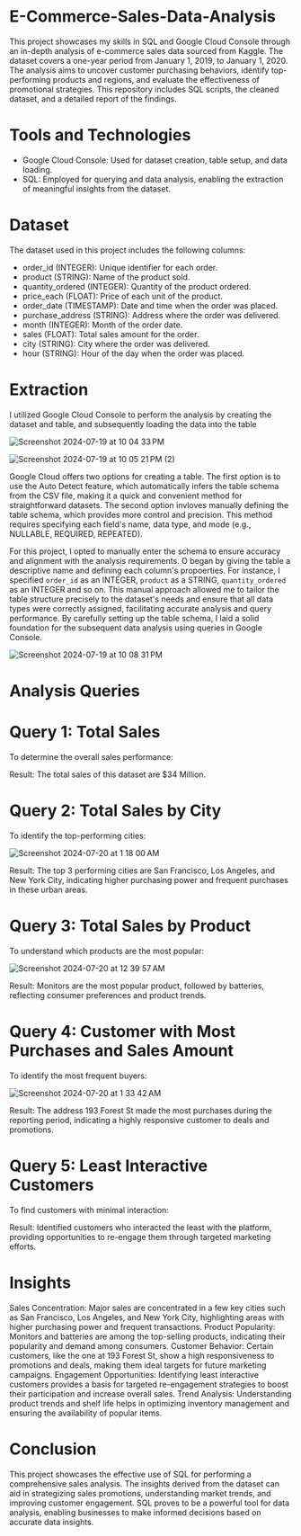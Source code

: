 # E-Commerce-Sales-Data-Analysis
This project showcases my skills in SQL and Google Cloud Console through an in-depth analysis of e-commerce sales data sourced from Kaggle. The dataset covers a one-year period from January 1, 2019, to January 1, 2020. The analysis aims to uncover customer purchasing behaviors, identify top-performing products and regions, and evaluate the effectiveness of promotional strategies. This repository includes SQL scripts, the cleaned dataset, and a detailed report of the findings.

# Tools and Technologies
* Google Cloud Console: Used for dataset creation, table setup, and data loading.
* SQL: Employed for querying and data analysis, enabling the extraction of meaningful insights from the dataset.

# Dataset
The dataset used in this project includes the following columns:

* order_id (INTEGER): Unique identifier for each order.
* product (STRING): Name of the product sold.
* quantity_ordered (INTEGER): Quantity of the product ordered.
* price_each (FLOAT): Price of each unit of the product.
* order_date (TIMESTAMP): Date and time when the order was placed.
* purchase_address (STRING): Address where the order was delivered.
* month (INTEGER): Month of the order date.
* sales (FLOAT): Total sales amount for the order.
* city (STRING): City where the order was delivered.
* hour (STRING): Hour of the day when the order was placed.

# Extraction
I utilized Google Cloud Console to perform the analysis by creating the dataset and table, and subsequently loading the data into the table

![Screenshot 2024-07-19 at 10 04 33 PM](https://github.com/user-attachments/assets/b9165646-8c5e-4d23-8ef2-b6ce49489e68)

![Screenshot 2024-07-19 at 10 05 21 PM (2)](https://github.com/user-attachments/assets/50ca0b8e-c4b9-49c3-b779-01e5a60fafd2)

Google Cloud offers two options for creating a table. The first option  is to use the Auto Detect feature, which automatically infers the table schema from the CSV file, making it a quick and convenient method for straightforward datasets. The second option invloves manually defining the table schema, which provides more control and precision. This method requires specifying each field's name, data type, and mode (e.g., NULLABLE, REQUIRED, REPEATED).

For this project, I opted to manually enter the schema to ensure accuracy and alignment with the analysis requirements. O began by giving the table a descriptive name and defining each column's propoerties. For instance, I specified `order_id` as an INTEGER, `product` as a STRING, `quantity_ordered` as an INTEGER and so on. This manual approach allowed me to tailor the table structure precisely to the dataset's needs and ensure that all data types were correctly assigned, facilitating accurate analysis and query performance. By carefully setting up the table schema, I laid a solid foundation for the subsequent data analysis using queries in Google Console.

![Screenshot 2024-07-19 at 10 08 31 PM](https://github.com/user-attachments/assets/acb24cd4-ad8d-4572-abd6-79e352776934)

# Analysis Queries
# Query 1: Total Sales
To determine the overall sales performance:



Result: The total sales of this dataset are $34 Million.

# Query 2: Total Sales by City
To identify the top-performing cities:

![Screenshot 2024-07-20 at 1 18 00 AM](https://github.com/user-attachments/assets/9899637a-05fb-4ac0-80d4-0da2339e09a4)

Result: The top 3 performing cities are San Francisco, Los Angeles, and New York City, indicating higher purchasing power and frequent purchases in these urban areas.

# Query 3: Total Sales by Product
To understand which products are the most popular:

![Screenshot 2024-07-20 at 12 39 57 AM](https://github.com/user-attachments/assets/c43c11b0-c742-427a-8801-7562247744b9)

Result: Monitors are the most popular product, followed by batteries, reflecting consumer preferences and product trends.

# Query 4: Customer with Most Purchases and Sales Amount
To identify the most frequent buyers:

![Screenshot 2024-07-20 at 1 33 42 AM](https://github.com/user-attachments/assets/7321cdda-bf74-404d-b047-1efa108821eb)

Result: The address 193 Forest St made the most purchases during the reporting period, indicating a highly responsive customer to deals and promotions.

# Query 5: Least Interactive Customers
To find customers with minimal interaction:


Result: Identified customers who interacted the least with the platform, providing opportunities to re-engage them through targeted marketing efforts.

# Insights

Sales Concentration: Major sales are concentrated in a few key cities such as San Francisco, Los Angeles, and New York City, highlighting areas with higher purchasing power and frequent transactions.
Product Popularity: Monitors and batteries are among the top-selling products, indicating their popularity and demand among consumers.
Customer Behavior: Certain customers, like the one at 193 Forest St, show a high responsiveness to promotions and deals, making them ideal targets for future marketing campaigns.
Engagement Opportunities: Identifying least interactive customers provides a basis for targeted re-engagement strategies to boost their participation and increase overall sales.
Trend Analysis: Understanding product trends and shelf life helps in optimizing inventory management and ensuring the availability of popular items.
# Conclusion
This project showcases the effective use of SQL for performing a comprehensive sales analysis. The insights derived from the dataset can aid in strategizing sales promotions, understanding market trends, and improving customer engagement. SQL proves to be a powerful tool for data analysis, enabling businesses to make informed decisions based on accurate data insights.
